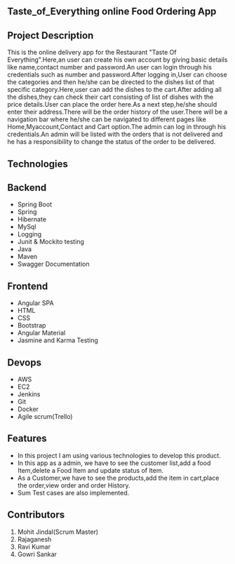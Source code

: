 Taste_of_Everything online Food Ordering App
-------------------------------------------------------------------

Project Description
-------------------------------------------------
This is the online delivery app for the Restaurant "Taste Of Everything".Here,an user can create his own account by giving basic details like name,contact number and password.An user can login through his credentials such as number and password.After logging in,User can choose the categories and then he/she can be directed to the dishes list of that specific category.Here,user can add the dishes to the cart.After adding all the dishes,they can check their cart consisting of list of dishes with the price details.User can place the order here.As a next step,he/she should enter their address.There will be the order history of the user.There will be a navigation bar where he/she can be navigated to different pages like Home,Myaccount,Contact and Cart option.The admin can log in through his credentials.An admin will be listed with the orders that is not delivered and he has a responsibility to change the status of the order to be delivered.

Technologies
------------------------------------------------
Backend                         
-----------                      
* Spring Boot                 
* Spring                       
* Hibernate                   
* MySql                         
* Logging                      
* Junit & Mockito testing      
* Java                          
* Maven
* Swagger Documentation

 Frontend
-----------                      
* Angular SPA
* HTML
* CSS
* Bootstrap
* Angular Material
* Jasmine and Karma Testing

Devops
----------------
* AWS
* EC2
* Jenkins
* Git
* Docker
* Agile scrum(Trello)

Features
--------------------
* In this project I am using various technologies to develop this product.
* In this app as a admin, we have to see the customer list,add a food Item,delete a Food Item and update status of Item.
* As a Customer,we have to see the products,add the item in cart,place the order,view order and order History.
* Sum Test cases are also implemented.

Contributors
--------------------------------------

1. Mohit Jindal(Scrum Master)
2. Rajaganesh
3. Ravi Kumar
4. Gowri Sankar
